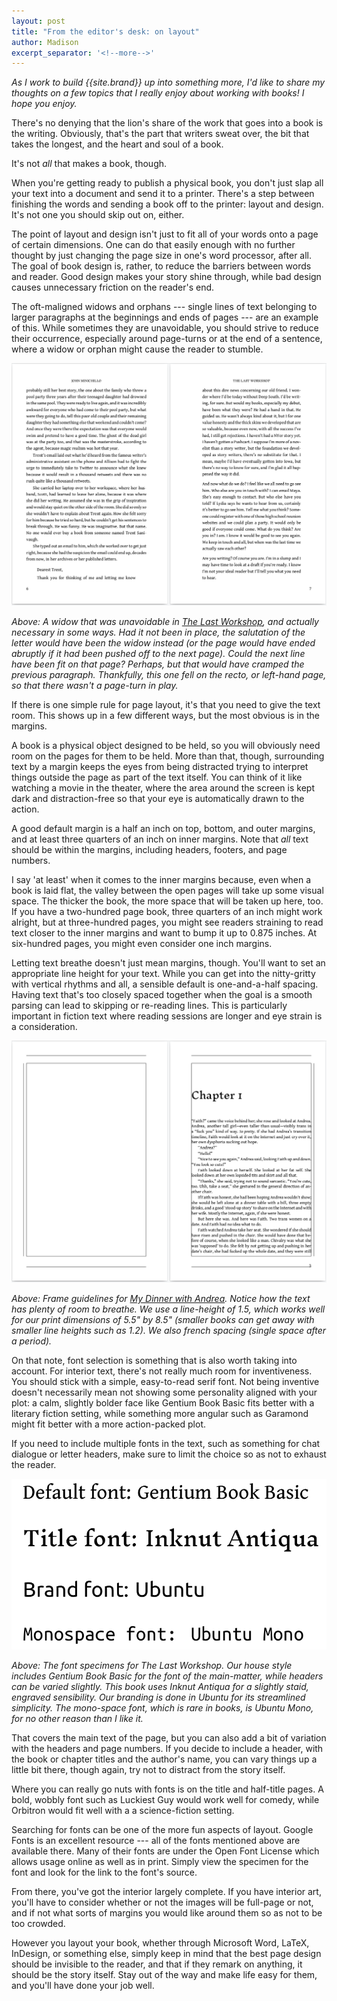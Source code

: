 ```yaml
---
layout: post
title: "From the editor's desk: on layout"
author: Madison
excerpt_separator: '<!--more-->'
---
```


*As I work to build {{site.brand}} up into something more, I'd like to share my thoughts on a few topics that I really enjoy about working with books! I hope you enjoy.*

There's no denying that the lion's share of the work that goes into a book is the writing. Obviously, that's the part that writers sweat over, the bit that takes the longest, and the heart and soul of a book.

It's not *all* that makes a book, though.

<!--more-->

When you're getting ready to publish a physical book, you don't just slap all your text into a document and send it to a printer. There's a step between finishing the words and sending a book off to the printer: layout and design. It's not one you should skip out on, either.

The point of layout and design isn't just to fit all of your words onto a page of certain dimensions. One can do that easily enough with no further thought by just changing the page size in one's word processor, after all. The goal of book design is, rather, to reduce the barriers between words and reader. Good design makes your story shine through, while bad design causes unnecessary friction on the reader's end.

The oft-maligned widows and orphans --- single lines of text belonging to larger paragraphs at the beginnings and ends of pages --- are an example of this. While sometimes they are unavoidable, you should strive to reduce their occurrence, especially around page-turns or at the end of a sentence, where a widow or orphan might cause the reader to stumble.

[![An example of a widow.](/images/news/tlw-frames.png)](/images/news/tlw-frames.png)

*Above: A widow that was unavoidable in [The Last Workshop](/the-last-workshop), and actually necessary in some ways. Had it not been in place, the salutation of the letter would have been the widow instead (or the page would have ended abruptly if it had been pushed off to the next page). Could the next line have been fit on that page? Perhaps, but that would have cramped the previous paragraph. Thankfully, this one fell on the recto, or left-hand page, so that there wasn't a page-turn in play.*

If there is one simple rule for page layout, it's that you need to give the text room. This shows up in a few different ways, but the most obvious is in the margins.

A book is a physical object designed to be held, so you will obviously need room on the pages for them to be held. More than that, though, surrounding text by a margin keeps the eyes from being distracted trying to interpret things outside the page as part of the text itself. You can think of it like watching a movie in the theater, where the area around the screen is kept dark and distraction-free so that your eye is automatically drawn to the action.

A good default margin is a half an inch on top, bottom, and outer margins, and at least three quarters of an inch on inner margins. Note that *all* text should be within the margins, including headers, footers, and page numbers.

I say 'at least' when it comes to the inner margins because, even when a book is laid flat, the valley between the open pages will take up some visual space. The thicker the book, the more space that will be taken up here, too. If you have a two-hundred page book, three quarters of an inch might work alright, but at three-hundred pages, you might see readers straining to read text closer to the inner margins and want to bump it up to 0.875 inches. At six-hundred pages, you might even consider one inch margins.

Letting text breathe doesn't just mean margins, though. You'll want to set an appropriate line height for your text. While you can get into the nitty-gritty with vertical rhythms and all, a sensible default is one-and-a-half spacing. Having text that's too closely spaced together when the goal is a smooth parsing can lead to skipping or re-reading lines. This is particularly important in fiction text where reading sessions are longer and eye strain is a consideration.

[![A few pages from My Dinner with Andrea with layout frames](/images/news/mdwa-frames.png)](/images/news/mdwa-frames.png)

*Above: Frame guidelines for [My Dinner with Andrea](/my-dinner-with-andrea). Notice how the text has plenty of room to breathe. We use a line-height of 1.5, which works well for our print dimensions of 5.5" by 8.5" (smaller books can get away with smaller line heights such as 1.2). We also french spacing (single space after a period).*

On that note, font selection is something that is also worth taking into account. For interior text, there's not really much room for inventiveness. You should stick with a simple, easy-to-read serif font. Not being inventive doesn't necessarily mean not showing some personality aligned with your plot: a calm, slightly bolder face like Gentium Book Basic fits better with a literary fiction setting, while something more angular such as Garamond might fit better with a more action-packed plot.

If you need to include multiple fonts in the text, such as something for chat dialogue or letter headers, make sure to limit the choice so as not to exhaust the reader.

[![Fontspec for The Last Workshop](/images/news/fontspec.png)](/images/news/fontspec.png)

*Above: The font specimens for The Last Workshop. Our house style includes Gentium Book Basic for the font of the main-matter, while headers can be varied slightly. This book uses Inknut Antiqua for a slightly staid, engraved sensibility. Our branding is done in Ubuntu for its streamlined simplicity. The mono-space font, which is rare in books, is Ubuntu Mono, for no other reason than I like it.*

That covers the main text of the page, but you can also add a bit of variation with the headers and page numbers. If you decide to include a header, with the book or chapter titles and the author's name, you can vary things up a little bit there, though again, try not to distract from the story itself.

Where you can really go nuts with fonts is on the title and half-title pages. A bold, wobbly font such as Luckiest Guy would work well for comedy, while Orbitron would fit well with a a science-fiction setting.

Searching for fonts can be one of the more fun aspects of layout. Google Fonts is an excellent resource --- all of the fonts mentioned above are available there. Many of their fonts are under the Open Font License which allows usage online as well as in print. Simply view the specimen for the font and look for the link to the font's source.

From there, you've got the interior largely complete. If you have interior art, you'll have to consider whether or not the images will be full-page or not, and if not what sorts of margins you would like around them so as not to be too crowded.

However you layout your book, whether through Microsoft Word, LaTeX, InDesign, or something else, simply keep in mind that the best page design should be invisible to the reader, and that if they remark on anything, it should be the story itself. Stay out of the way and make life easy for them, and you'll have done your job well.

